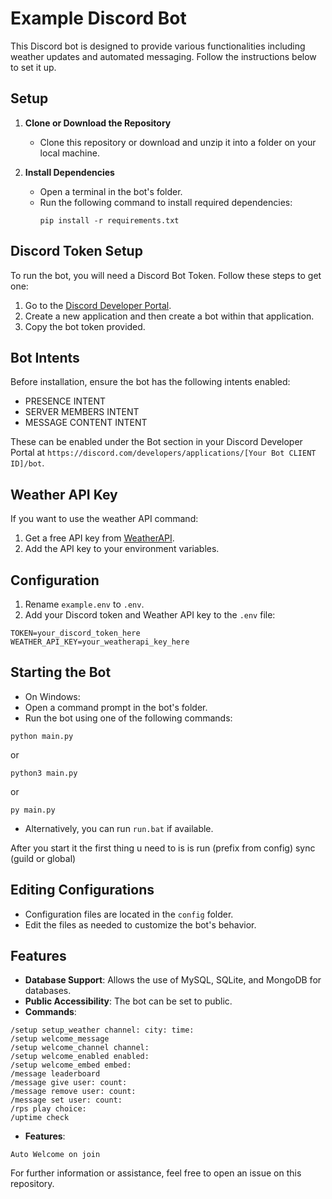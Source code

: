 # Example Discord Bot

This Discord bot is designed to provide various functionalities including weather updates and automated messaging. Follow the instructions below to set it up.

## Setup

1. **Clone or Download the Repository**
   - Clone this repository or download and unzip it into a folder on your local machine.

2. **Install Dependencies**
   - Open a terminal in the bot's folder.
   - Run the following command to install required dependencies:
     ```
     pip install -r requirements.txt
     ```

## Discord Token Setup

To run the bot, you will need a Discord Bot Token. Follow these steps to get one:

1. Go to the [Discord Developer Portal](https://discord.com/developers/applications).
2. Create a new application and then create a bot within that application.
3. Copy the bot token provided.

## Bot Intents

Before installation, ensure the bot has the following intents enabled:
- PRESENCE INTENT
- SERVER MEMBERS INTENT
- MESSAGE CONTENT INTENT

These can be enabled under the Bot section in your Discord Developer Portal at `https://discord.com/developers/applications/[Your Bot CLIENT ID]/bot`.

## Weather API Key

If you want to use the weather API command:

1. Get a free API key from [WeatherAPI](https://www.weatherapi.com/).
2. Add the API key to your environment variables.

## Configuration

1. Rename `example.env` to `.env`.
2. Add your Discord token and Weather API key to the `.env` file:
```
TOKEN=your_discord_token_here
WEATHER_API_KEY=your_weatherapi_key_here
```

## Starting the Bot

- On Windows:
- Open a command prompt in the bot's folder.
- Run the bot using one of the following commands:
 ```
 python main.py
 ```
 or
 ```
 python3 main.py
 ```
 or
 ```
 py main.py
 ```
- Alternatively, you can run `run.bat` if available.

After you start it the first thing u need to is is run
(prefix from config) sync (guild or global)

## Editing Configurations

- Configuration files are located in the `config` folder.
- Edit the files as needed to customize the bot's behavior.

## Features

- **Database Support**: Allows the use of MySQL, SQLite, and MongoDB for databases.
- **Public Accessibility**: The bot can be set to public.
- **Commands**:
```
/setup setup_weather channel: city: time:
/setup welcome_message
/setup welcome_channel channel:
/setup welcome_enabled enabled:
/setup welcome_embed embed:
/message leaderboard
/message give user: count:
/message remove user: count:
/message set user: count:
/rps play choice:
/uptime check
```
- **Features**:
```
Auto Welcome on join
```


For further information or assistance, feel free to open an issue on this repository.
